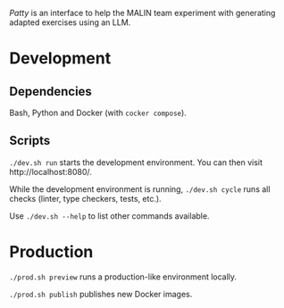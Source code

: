 *Patty* is an interface to help the MALIN team experiment with generating adapted exercises using an LLM.


# Development

## Dependencies

Bash, Python and Docker (with `cocker compose`).

## Scripts

`./dev.sh run` starts the development environment. You can then visit http://localhost:8080/.

While the development environment is running, `./dev.sh cycle` runs all checks (linter, type checkers, tests, etc.).

Use `./dev.sh --help` to list other commands available.

# Production

`./prod.sh preview` runs a production-like environment locally.

`./prod.sh publish` publishes new Docker images.
